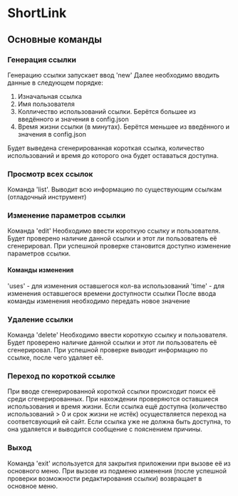 # ShortLink

## Основные команды

### Генерация ссылки
  Генерацию ссылки запускает ввод 'new'
  Далее необходимо вводить данные в следующем порядке:
  1. Изначальная ссылка
  2. Имя пользователя
  3. Колличество использований ссылки. Берётся большее из введённого и значения в config.json
  4. Время жизни ссылки (в минутах). Берётся меньшее из введённого и значения в config.json

  Будет выведена сгенерированная короткая ссылка, количество использований и время до которого она будет оставаться доступна.
  

### Просмотр всех ссылок
  Команда 'list'.
  Выводит всю информацию по существующим ссылкам (отладочный инструмент)


### Изменение параметров ссылки
  Команда 'edit'
  Необходимо ввести короткую ссылку и пользователя.
  Будет проверено наличие данной ссылки и этот ли пользователь её сгенерировал.
  При успешной проверке становится доступно изменение параметров ссылки.

  #### Команды изменения
  'uses' - для изменения оставшегося кол-ва использований
  'time' - для изменения оставшегося времени доступности ссылки
  После ввода команды изменения необходимо передать новое значение

  
### Удаление ссылки
  Команда 'delete'
  Необходимо ввести короткую ссылку и пользователя.
  Будет проверено наличие данной ссылки и этот ли пользователь её сгенерировал.
  При успешной проверке выводит информацию по ссылке, после чего удаляет её.

  
### Переход по короткой ссылке
  При вводе сгенерированной короткой ссылки происходит поиск её среди сгенерированных.
  При нахождении проверяются оставшиеся использования и время жизни.
  Если ссылка ещё доступна (количество использований > 0 и срок жизни не истёк) осуществляется переход на соответсвующий ей сайт.
  Если ссылка уже не должна быть доступна, то она удаляется и выводится сообщение с пояснением причины.
  


### Выход
  Команда 'exit' используется для закрытия приложении при вызове её из основного меню.
  При вызове из подменю изменения (после успешной проверки возможности редактирования ссылки) возвращает в основное меню.
